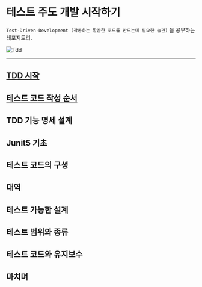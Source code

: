 # 테스트 주도 개발 시작하기

`Test-Driven-Development (작동하는 깔끔한 코드를 만드는데 필요한 습관)` 을 공부하는 레포지토리.

![Tdd](https://user-images.githubusercontent.com/40031858/134803669-88a0a0eb-512f-483e-93cf-bd32845726cb.png)

----

## [TDD 시작](https://github.com/saechimdaeki/tdd/tree/main/chap02)

## [테스트 코드 작성 순서](https://github.com/saechimdaeki/tdd/tree/main/chap03)

 ## TDD 기능 명세 설계

## Junit5 기초

## 테스트 코드의 구성

## 대역

## 테스트 가능한 설계

## 테스트 범위와 종류

## 테스트 코드와 유지보수

## 마치며

